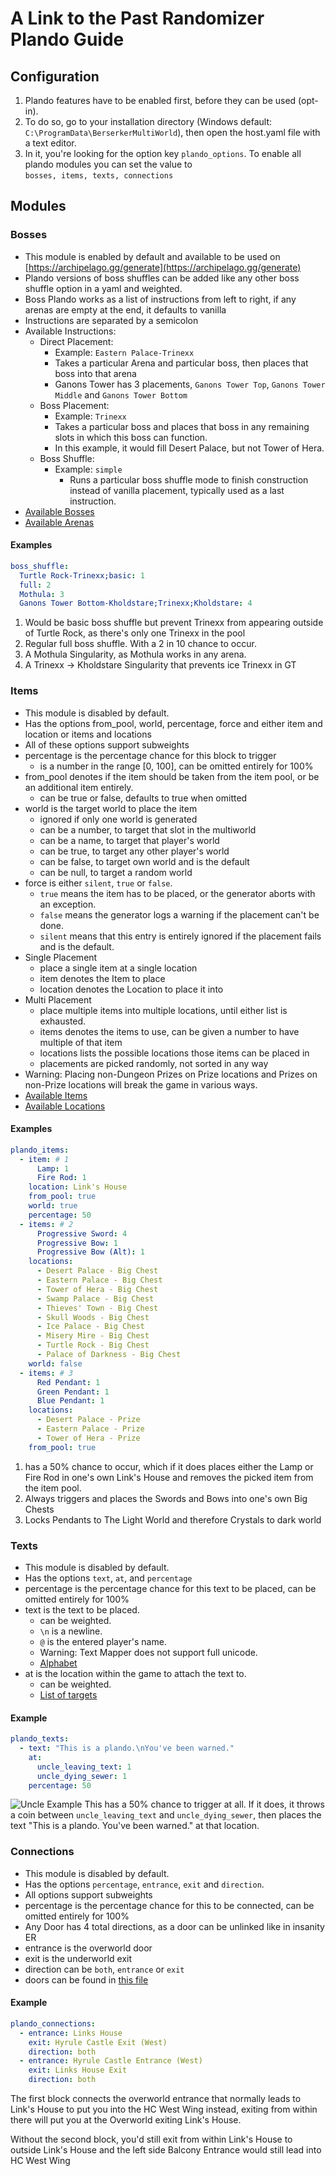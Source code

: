 # A Link to the Past Randomizer Plando Guide

## Configuration
1. Plando features have to be enabled first, before they can be used (opt-in).
2. To do so, go to your installation directory (Windows default: `C:\ProgramData\BerserkerMultiWorld`), 
   then open the host.yaml file with a text editor.
3. In it, you're looking for the option key `plando_options`. To enable all plando modules you can set the
   value to  
   `bosses, items, texts, connections`

## Modules

### Bosses

- This module is enabled by default and available to be used on 
  [https://archipelago.gg/generate](https://archipelago.gg/generate)
- Plando versions of boss shuffles can be added like any other boss shuffle option in a yaml and weighted.
- Boss Plando works as a list of instructions from left to right, if any arenas are empty at the end, 
  it defaults to vanilla
- Instructions are separated by a semicolon
- Available Instructions:
    -  Direct Placement:
        - Example: `Eastern Palace-Trinexx`
        - Takes a particular Arena and particular boss, then places that boss into that arena
        - Ganons Tower has 3 placements, `Ganons Tower Top`, `Ganons Tower Middle` and `Ganons Tower Bottom`
    - Boss Placement:
        - Example: `Trinexx`
        - Takes a particular boss and places that boss in any remaining slots in which this boss can function.
        - In this example, it would fill Desert Palace, but not Tower of Hera.
    - Boss Shuffle:
        - Example: `simple`
          - Runs a particular boss shuffle mode to finish construction instead of vanilla placement, typically used as
            a last instruction.
- [Available Bosses](https://github.com/Berserker66/MultiWorld-Utilities/blob/65fa39df95c90c9b66141aee8b16b7e560d00819/Bosses.py#L135)
- [Available Arenas](https://github.com/Berserker66/MultiWorld-Utilities/blob/65fa39df95c90c9b66141aee8b16b7e560d00819/Bosses.py#L186)

#### Examples
```yaml
boss_shuffle:
  Turtle Rock-Trinexx;basic: 1
  full: 2
  Mothula: 3
  Ganons Tower Bottom-Kholdstare;Trinexx;Kholdstare: 4
```
1. Would be basic boss shuffle but prevent Trinexx from appearing outside of Turtle Rock, 
   as there's only one Trinexx in the pool
2. Regular full boss shuffle. With a 2 in 10 chance to occur.
3. A Mothula Singularity, as Mothula works in any arena.
4. A Trinexx -> Kholdstare Singularity that prevents ice Trinexx in GT


### Items
- This module is disabled by default.
- Has the options from_pool, world, percentage, force and either item and location or items and locations
- All of these options support subweights
- percentage is the percentage chance for this block to trigger
    - is a number in the range [0, 100], can be omitted entirely for 100%
- from_pool denotes if the item should be taken from the item pool, or be an additional item entirely.
    - can be true or false, defaults to true when omitted
- world is the target world to place the item
    - ignored if only one world is generated
    - can be a number, to target that slot in the multiworld
    - can be a name, to target that player's world
    - can be true, to target any other player's world
    - can be false, to target own world and is the default
    - can be null, to target a random world
- force is either `silent`, `true` or `false`.
    - `true` means the item has to be placed, or the generator aborts with an exception.
    - `false` means the generator logs a warning if the placement can't be done.
    - `silent` means that this entry is entirely ignored if the placement fails and is the default.
- Single Placement
    - place a single item at a single location
    - item denotes the Item to place
    - location denotes the Location to place it into
- Multi Placement
    - place multiple items into multiple locations, until either list is exhausted.
    - items denotes the items to use, can be given a number to have multiple of that item
    - locations lists the possible locations those items can be placed in
    - placements are picked randomly, not sorted in any way
- Warning: Placing non-Dungeon Prizes on Prize locations and 
  Prizes on non-Prize locations will break the game in various ways.
- [Available Items](https://github.com/Berserker66/MultiWorld-Utilities/blob/3b5ba161dea223b96e9b1fc890e03469d9c6eb59/Items.py#L26)
- [Available Locations](https://github.com/Berserker66/MultiWorld-Utilities/blob/3b5ba161dea223b96e9b1fc890e03469d9c6eb59/Regions.py#L418)

#### Examples
```yaml
plando_items:
  - item: # 1
      Lamp: 1
      Fire Rod: 1
    location: Link's House
    from_pool: true
    world: true
    percentage: 50
  - items: # 2
      Progressive Sword: 4
      Progressive Bow: 1
      Progressive Bow (Alt): 1
    locations:
      - Desert Palace - Big Chest
      - Eastern Palace - Big Chest
      - Tower of Hera - Big Chest
      - Swamp Palace - Big Chest
      - Thieves' Town - Big Chest
      - Skull Woods - Big Chest
      - Ice Palace - Big Chest
      - Misery Mire - Big Chest
      - Turtle Rock - Big Chest
      - Palace of Darkness - Big Chest
    world: false
  - items: # 3
      Red Pendant: 1
      Green Pendant: 1
      Blue Pendant: 1
    locations:
      - Desert Palace - Prize
      - Eastern Palace - Prize
      - Tower of Hera - Prize
    from_pool: true
```

1. has a 50% chance to occur, which if it does places either the Lamp or Fire Rod in one's own 
Link's House and removes the picked item from the item pool.
2. Always triggers and places the Swords and Bows into one's own Big Chests
3. Locks Pendants to The Light World and therefore Crystals to dark world

### Texts
- This module is disabled by default.
- Has the options `text`, `at`, and `percentage`
- percentage is the percentage chance for this text to be placed, can be omitted entirely for 100%
- text is the text to be placed.
    - can be weighted.
    - `\n` is a newline. 
    - `@` is the entered player's name.
    - Warning: Text Mapper does not support full unicode.
    - [Alphabet](https://github.com/Berserker66/MultiWorld-Utilities/blob/65fa39df95c90c9b66141aee8b16b7e560d00819/Text.py#L756)
- at is the location within the game to attach the text to.
    - can be weighted.
    - [List of targets](https://github.com/Berserker66/MultiWorld-Utilities/blob/65fa39df95c90c9b66141aee8b16b7e560d00819/Text.py#L1498)
   
#### Example
```yaml
plando_texts:
  - text: "This is a plando.\nYou've been warned."
    at:
      uncle_leaving_text: 1
      uncle_dying_sewer: 1
    percentage: 50
```
![Uncle Example](https://cdn.discordapp.com/attachments/731214280439103580/794953870903083058/unknown.png)
This has a 50% chance to trigger at all. If it does, it throws a coin between `uncle_leaving_text` and
`uncle_dying_sewer`, then places the text "This is a plando. You've been warned." at that location.

### Connections
- This module is disabled by default.
- Has the options `percentage`, `entrance`, `exit` and `direction`.
- All options support subweights
- percentage is the percentage chance for this to be connected, can be omitted entirely for 100%
- Any Door has 4 total directions, as a door can be unlinked like in insanity ER
- entrance is the overworld door
- exit is the underworld exit
- direction can be `both`, `entrance` or `exit`
- doors can be found in [this file](https://github.com/Berserker66/MultiWorld-Utilities/blob/main/EntranceShuffle.py)


#### Example
```yaml
plando_connections:
  - entrance: Links House
    exit: Hyrule Castle Exit (West)
    direction: both
  - entrance: Hyrule Castle Entrance (West)
    exit: Links House Exit
    direction: both
```

The first block connects the overworld entrance that normally leads to Link's House
to put you into the HC West Wing instead, exiting from within there will put you at the Overworld exiting Link's House.

Without the second block, you'd still exit from within Link's House to outside Link's House and the left side 
Balcony Entrance would still lead into HC West Wing
